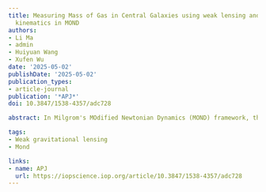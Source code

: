 ```yaml
---
title: Measuring Mass of Gas in Central Galaxies using weak lensing and satellite
  kinematics in MOND
authors:
- Li Ma
- admin
- Huiyuan Wang
- Xufen Wu
date: '2025-05-02'
publishDate: '2025-05-02'
publication_types:
- article-journal
publication: '*APJ*'
doi: 10.3847/1538-4357/adc728

abstract: In Milgrom's MOdified Newtonian Dynamics (MOND) framework, the dynamical mass of a galaxy is fully determined by its baryonic matter distribution. Using this framework, we fit the distribution of cold and hot gas halos—focusing on the hot gas—around Sloan Digital Sky Survey central galaxies, utilizing weak lensing signals from the DECaLS survey. The central galaxies are classified into the total sample and the star-forming sample. Hot gas halo densities nearly follow Plummer's profile for both samples across all mass bins out to extended radii. We then demonstrate the rotation curves of the galaxy samples. Furthermore, the stellar fraction, M*/(M* + Mg), is between 0.3 and 0.8 in all mass bins of the star-forming sample, which is higher than in the total sample. Additionally, we use the satellite kinematics method in MOND to verify our findings from the weak lensing method. We find good agreement between the two methods, indicating that weak lensing signals reliably measure the dynamical mass of central galaxies and can constrain the distribution of missing baryons in galaxy clusters. Combining both methods, we discover a baryonic mass to line-of-sight velocity dispersion of satellites (Mb–σs) relation. More sophisticated models, such as Osipkov–Merritt anisotropy profiles, were found unnecessary, as simple isotropic or mildly radially anisotropic MOND models align well with the observed Mb–σs relation. Moreover, the isotropic model remains consistent with this relation even when considering external fields from large-scale structures.

tags:
- Weak gravitational lensing
- Mond

links:
- name: APJ
  url: https://iopscience.iop.org/article/10.3847/1538-4357/adc728
---
```

